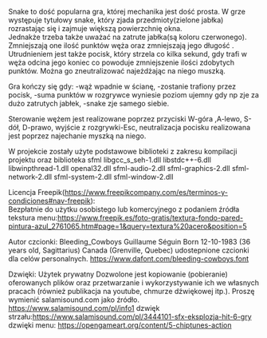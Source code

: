 Snake to dość popularna gra, której mechanika jest dość prosta. 
W grze występuje tytułowy snake, który zjada przedmioty(zielone jabłka) rozrastając się i zajmuje większą powierzchnię okna.  
Jednakże trzeba także uważać na zatrute jabłka(są koloru czerwonego). Zmniejszają one ilość punktów węża oraz zmniejszają jego długość .
Utrudnieniem jest także pocisk, który strzela co kilka sekund, 
gdy  trafi w węża odcina jego koniec co powoduje zmniejszenie ilości zdobytych punktów. 
Można go zneutralizować najeżdżając na niego muszką.

Gra kończy się gdy:
-wąż wpadnie w ścianę, 
-zostanie trafiony przez pocisk, 
-suma punktów w rozgrywce wyniesie poziom ujemny gdy np zje za dużo zatrutych jabłek, 
-snake zje samego siebie.
 
Sterowanie wężem jest realizowane poprzez przyciski W-góra ,A-lewo, S-dół, D-prawo, 
wyjście z rozgrywki-Esc,  neutralizacja pocisku realizowana jest poprzez najechanie myszką na niego.


W projekcie zostały użyte podstawowe biblioteki z zakresu kompilacji projektu oraz biblioteka sfml
libgcc_s_seh-1.dll
libstdc++-6.dll
libwinpthread-1.dll
openal32.dll
sfml-audio-2.dll
sfml-graphics-2.dll
sfml-network-2.dll
sfml-system-2.dll
sfml-window-2.dll

Licencja Freepik(https://www.freepikcompany.com/es/terminos-y-condiciones#nav-freepik):  
Bezpłatnie do użytku osobistego lub komercyjnego z podaniem źródła 
tekstura menu:https://www.freepik.es/foto-gratis/textura-fondo-pared-pintura-azul_2761065.htm#page=1&query=textura%20acero&position=5

Autor czcionki: Bleeding_Cowboys Guillaume Séguin Born 12-10-1983 (36 years old, Sagittarius)
Canada (Grenville, Quebec) udostepnione czcionki dla celów personalnych.
https://www.dafont.com/bleeding-cowboys.font

Dzwięki: 
Użytek prywatny
Dozwolone jest kopiowanie (pobieranie) oferowanych plików oraz przetwarzanie i wykorzystywanie ich we własnych pracach (również publikacja na youtube, chmurze dźwiękowej itp.). 
Proszę wymienić salamisound.com jako źródło. https://www.salamisound.com/pl/info1
dzwięk strzału:https://www.salamisound.com/pl/3444101-sfx-eksplozja-hit-6-gry
dzwięki menu: https://opengameart.org/content/5-chiptunes-action

